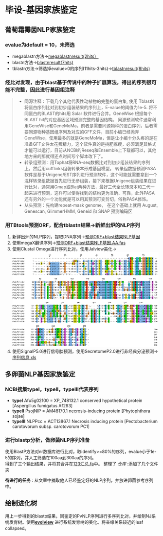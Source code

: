 # 毕设-基因家族鉴定

## 葡萄霜霉菌NLP家族鉴定

### evalue为default = 10，未筛选
+ megablastn方法->[megablastnresult(2hits）](https://github.com/roywhite98/Atlanta/blob/dev/blast%E7%BB%93%E6%9E%9C/megablastnresult)
+ blastn方法->[blastnresult(7hits)](https://github.com/roywhite98/Atlanta/blob/dev/blast%E7%BB%93%E6%9E%9C/blastnresult)
+ tblastn方法->筛选掉evalue>0的序列(11hits-3hits)->[tblastnresult(8hits)](https://github.com/roywhite98/Atlanta/blob/dev/blast%E7%BB%93%E6%9E%9C/tblastnresult)
### 经比对发现，由于blast基于传说中的种子扩展算法，得出的序列很可能不完整，因此进行基因组注释
>+ 同源注释：下载几个其他代表性动植物的完整的蛋白集, 使用 TblastN 将蛋白序列比对到初步组装结果的序列上，E-value的阈值为1e-5. 将不同蛋白的BLAST的hits用 Solar 软件进行合并。GeneWise 根据每个BLAST hit的对应基因区域预测完整的基因结构。
>同源预测软件通常利用GeneWise和GeneMoMa，前者是需要同源物种的蛋白序列，后者需要同源物种基因组序列及对应的GFF文件，目前小编已经抛弃GeneWise，使用最多的就是GeneMoMa，但是让小编十分头疼的是在准备GFF文件太花费精力，这个软件真的是挑肥拣瘦，必须满足其格式才能可以运行，目前从NCBI的Reseq和Ensemble上下载都可以，其他地方来的那就得还点时间写个脚本改下了。
>+ 转录组预测：用Tophat将RNA-seq数据比对到初步组装结果的序列上，然后用cufflinks组装转录本形成基因模型。
>转录组数据预测PASA软件是基于Unigene/EST序列进行预测软件，这个可能就需要拿到一个混样转录组数据首先进行无参组装，接下来根据Unigene组装结果在进行比对，通常用Gmap或Blat两种方法，最好三代全长转录本和二代一起来进行预测，这样可以使得找到的结构更为准确、可靠，此外PASA还有另外的一个功能就是可以用其预测可变剪切，俗称PASA修饰。
>+ 从头预测：先构建repeat-mask genome， 在这个基础上就用 August, Genescan, GlimmerHMM, Geneid 和 SNAP 预测编码区
### 用TBtools预测ORF，配合tblastn结果->新鲜出炉的NLP序列
1. 新鲜出炉的NLP序列，提取DNA序列->[预测ORF+blast结果NLP基因](https://github.com/roywhite98/Atlanta/blob/dev/%E9%A2%84%E6%B5%8BORF%2Bblast%E7%BB%93%E6%9E%9CNLP%E5%9F%BA%E5%9B%A0.fa)
2. 使用megaX翻译序列->[预测ORF+blast结果NLP基因.AA.fas](https://github.com/roywhite98/Atlanta/blob/dev/%E9%A2%84%E6%B5%8BORF%2Bblast%E7%BB%93%E6%9E%9CNLP%E5%9F%BA%E5%9B%A0.AA.fas)
3. 使用Clustal Omega进行序列比对，使用Jalview美化->![鉴定的序列.png](https://github.com/roywhite98/Atlanta/blob/dev/%E9%89%B4%E5%AE%9A%E7%9A%84%E5%BA%8F%E5%88%97.png)
4. 使用SignalP5.0进行信号肽预测，使用SecretomeP2.0进行非经典分泌预测->[序列信息.xls](https://github.com/roywhite98/Atlanta/blob/dev/%E5%BA%8F%E5%88%97%E4%BF%A1%E6%81%AF.xlsx)

## 多卵菌NLP基因家族鉴定

### NCBI搜集typeⅠ，typeⅡ，typeⅢ代表序列
+ **typeⅠ** Afu5g02100 = XP_748132.1 conserved hypothetical protein \[Aspergillus fumigatus Af293\]
+ **typeⅡ** PsojNIP = AM48170.1 necrosis-inducing protein \[Phytophthora sojae\]
+ **typeⅢ** NLPPcc = ACT13867.1 Necrosis inducing protein \[Pectobacterium carotovorum subsp. carotovorum PC1\]

### 进行blastp分析，做卵菌NLP序列准备
使用BlastP方法对nr数据库进行比对，取identify>=80%的序列，evalue小于1e-5的序列，并人工筛选在100aa到300aa的序列。  
得到了三个输出结果，并将其合并在[123汇总.fa](https://github.com/roywhite98/Atlanta/blob/dev/%E5%8D%B5%E8%8F%8Cblastp%E6%9F%A5%E8%AF%A2%E7%BB%93%E6%9E%9C/123%E6%B1%87%E6%80%BB.fa)中。
整理了 _仓库_  :添加了几个文件夹  

**待进行的任务** : 从文章中摘取他人已经鉴定好的NLP序列，并放进卵菌参考序列中。

## 绘制进化树
用上一步得到的blastp结果，同鉴定的PvNLP序列进行多序列比对，并绘制NJ系统发育树。使用[**evolview**](https://www.evolgenius.info/evolview/#mytrees/EXAMPLES/Sample%20tree%201(Simple%20tree%20example))
进行系统发育树的美化。将亲缘关系较近的leaf collapsed。

